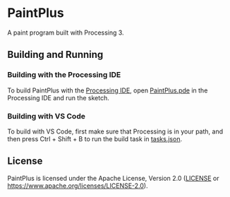 # PaintPlus

A paint program built with Processing 3.

## Building and Running

### Building with the Processing IDE

To build PaintPlus with the [Processing IDE](https://processing.org/download/), open [PaintPlus.pde](PaintPlus/PaintPlus.pde)
in the Processing IDE and run the sketch.

### Building with VS Code

To build with VS Code, first make sure that Processing is in your path, and then press Ctrl + Shift + B to run the build
task in [tasks.json](.vscode/tasks.json).

## License

PaintPlus is licensed under the Apache License, Version 2.0 ([LICENSE](LICENSE) or <https://www.apache.org/licenses/LICENSE-2.0>).
